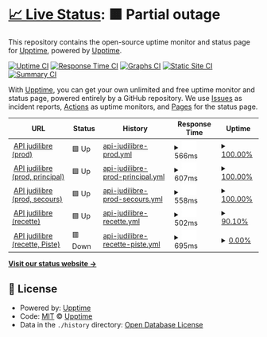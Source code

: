 # [📈 Live Status](https://uptime.judilibre.io): <!--live status--> **🟧 Partial outage**

This repository contains the open-source uptime monitor and status page for [Upptime](https://upptime.js.org), powered by [Upptime](https://github.com/upptime/upptime).

[![Uptime CI](https://github.com/upptime/upptime/workflows/Uptime%20CI/badge.svg)](https://github.com/upptime/upptime/actions?query=workflow%3A%22Uptime+CI%22)
[![Response Time CI](https://github.com/upptime/upptime/workflows/Response%20Time%20CI/badge.svg)](https://github.com/upptime/upptime/actions?query=workflow%3A%22Response+Time+CI%22)
[![Graphs CI](https://github.com/upptime/upptime/workflows/Graphs%20CI/badge.svg)](https://github.com/upptime/upptime/actions?query=workflow%3A%22Graphs+CI%22)
[![Static Site CI](https://github.com/upptime/upptime/workflows/Static%20Site%20CI/badge.svg)](https://github.com/upptime/upptime/actions?query=workflow%3A%22Static+Site+CI%22)
[![Summary CI](https://github.com/upptime/upptime/workflows/Summary%20CI/badge.svg)](https://github.com/upptime/upptime/actions?query=workflow%3A%22Summary+CI%22)

With [Upptime](https://upptime.js.org), you can get your own unlimited and free uptime monitor and status page, powered entirely by a GitHub repository. We use [Issues](https://github.com/upptime/upptime/issues) as incident reports, [Actions](https://github.com/upptime/upptime/actions) as uptime monitors, and [Pages](https://uptime.judilibre.io) for the status page.

<!--start: status pages-->
<!-- This summary is generated by Upptime (https://github.com/upptime/upptime) -->
<!-- Do not edit this manually, your changes will be overwritten -->
<!-- prettier-ignore -->
| URL | Status | History | Response Time | Uptime |
| --- | ------ | ------- | ------------- | ------ |
| <img alt="" src="https://favicons.githubusercontent.com/search.judilibre.io" height="13"> [API judilibre (prod)](https://search.judilibre.io/healthcheck) | 🟩 Up | [api-judilibre-prod.yml](https://github.com/Cour-de-cassation/judilibre-uptime/commits/HEAD/history/api-judilibre-prod.yml) | <details><summary><img alt="Response time graph" src="./graphs/api-judilibre-prod/response-time-week.png" height="20"> 566ms</summary><br><a href="https://uptime.judilibre.io/history/api-judilibre-prod"><img alt="Response time 566" src="https://img.shields.io/endpoint?url=https%3A%2F%2Fraw.githubusercontent.com%2FCour-de-cassation%2Fjudilibre-uptime%2FHEAD%2Fapi%2Fapi-judilibre-prod%2Fresponse-time.json"></a><br><a href="https://uptime.judilibre.io/history/api-judilibre-prod"><img alt="24-hour response time 566" src="https://img.shields.io/endpoint?url=https%3A%2F%2Fraw.githubusercontent.com%2FCour-de-cassation%2Fjudilibre-uptime%2FHEAD%2Fapi%2Fapi-judilibre-prod%2Fresponse-time-day.json"></a><br><a href="https://uptime.judilibre.io/history/api-judilibre-prod"><img alt="7-day response time 566" src="https://img.shields.io/endpoint?url=https%3A%2F%2Fraw.githubusercontent.com%2FCour-de-cassation%2Fjudilibre-uptime%2FHEAD%2Fapi%2Fapi-judilibre-prod%2Fresponse-time-week.json"></a><br><a href="https://uptime.judilibre.io/history/api-judilibre-prod"><img alt="30-day response time 566" src="https://img.shields.io/endpoint?url=https%3A%2F%2Fraw.githubusercontent.com%2FCour-de-cassation%2Fjudilibre-uptime%2FHEAD%2Fapi%2Fapi-judilibre-prod%2Fresponse-time-month.json"></a><br><a href="https://uptime.judilibre.io/history/api-judilibre-prod"><img alt="1-year response time 566" src="https://img.shields.io/endpoint?url=https%3A%2F%2Fraw.githubusercontent.com%2FCour-de-cassation%2Fjudilibre-uptime%2FHEAD%2Fapi%2Fapi-judilibre-prod%2Fresponse-time-year.json"></a></details> | <details><summary><a href="https://uptime.judilibre.io/history/api-judilibre-prod">100.00%</a></summary><a href="https://uptime.judilibre.io/history/api-judilibre-prod"><img alt="All-time uptime 100.00%" src="https://img.shields.io/endpoint?url=https%3A%2F%2Fraw.githubusercontent.com%2FCour-de-cassation%2Fjudilibre-uptime%2FHEAD%2Fapi%2Fapi-judilibre-prod%2Fuptime.json"></a><br><a href="https://uptime.judilibre.io/history/api-judilibre-prod"><img alt="24-hour uptime 100.00%" src="https://img.shields.io/endpoint?url=https%3A%2F%2Fraw.githubusercontent.com%2FCour-de-cassation%2Fjudilibre-uptime%2FHEAD%2Fapi%2Fapi-judilibre-prod%2Fuptime-day.json"></a><br><a href="https://uptime.judilibre.io/history/api-judilibre-prod"><img alt="7-day uptime 100.00%" src="https://img.shields.io/endpoint?url=https%3A%2F%2Fraw.githubusercontent.com%2FCour-de-cassation%2Fjudilibre-uptime%2FHEAD%2Fapi%2Fapi-judilibre-prod%2Fuptime-week.json"></a><br><a href="https://uptime.judilibre.io/history/api-judilibre-prod"><img alt="30-day uptime 100.00%" src="https://img.shields.io/endpoint?url=https%3A%2F%2Fraw.githubusercontent.com%2FCour-de-cassation%2Fjudilibre-uptime%2FHEAD%2Fapi%2Fapi-judilibre-prod%2Fuptime-month.json"></a><br><a href="https://uptime.judilibre.io/history/api-judilibre-prod"><img alt="1-year uptime 100.00%" src="https://img.shields.io/endpoint?url=https%3A%2F%2Fraw.githubusercontent.com%2FCour-de-cassation%2Fjudilibre-uptime%2FHEAD%2Fapi%2Fapi-judilibre-prod%2Fuptime-year.json"></a></details>
| <img alt="" src="https://favicons.githubusercontent.com/search.prod-par2.judilibre.io" height="13"> [API judilibre (prod, principal)](https://search.prod-par2.judilibre.io/healthcheck) | 🟩 Up | [api-judilibre-prod-principal.yml](https://github.com/Cour-de-cassation/judilibre-uptime/commits/HEAD/history/api-judilibre-prod-principal.yml) | <details><summary><img alt="Response time graph" src="./graphs/api-judilibre-prod-principal/response-time-week.png" height="20"> 607ms</summary><br><a href="https://uptime.judilibre.io/history/api-judilibre-prod-principal"><img alt="Response time 607" src="https://img.shields.io/endpoint?url=https%3A%2F%2Fraw.githubusercontent.com%2FCour-de-cassation%2Fjudilibre-uptime%2FHEAD%2Fapi%2Fapi-judilibre-prod-principal%2Fresponse-time.json"></a><br><a href="https://uptime.judilibre.io/history/api-judilibre-prod-principal"><img alt="24-hour response time 607" src="https://img.shields.io/endpoint?url=https%3A%2F%2Fraw.githubusercontent.com%2FCour-de-cassation%2Fjudilibre-uptime%2FHEAD%2Fapi%2Fapi-judilibre-prod-principal%2Fresponse-time-day.json"></a><br><a href="https://uptime.judilibre.io/history/api-judilibre-prod-principal"><img alt="7-day response time 607" src="https://img.shields.io/endpoint?url=https%3A%2F%2Fraw.githubusercontent.com%2FCour-de-cassation%2Fjudilibre-uptime%2FHEAD%2Fapi%2Fapi-judilibre-prod-principal%2Fresponse-time-week.json"></a><br><a href="https://uptime.judilibre.io/history/api-judilibre-prod-principal"><img alt="30-day response time 607" src="https://img.shields.io/endpoint?url=https%3A%2F%2Fraw.githubusercontent.com%2FCour-de-cassation%2Fjudilibre-uptime%2FHEAD%2Fapi%2Fapi-judilibre-prod-principal%2Fresponse-time-month.json"></a><br><a href="https://uptime.judilibre.io/history/api-judilibre-prod-principal"><img alt="1-year response time 607" src="https://img.shields.io/endpoint?url=https%3A%2F%2Fraw.githubusercontent.com%2FCour-de-cassation%2Fjudilibre-uptime%2FHEAD%2Fapi%2Fapi-judilibre-prod-principal%2Fresponse-time-year.json"></a></details> | <details><summary><a href="https://uptime.judilibre.io/history/api-judilibre-prod-principal">100.00%</a></summary><a href="https://uptime.judilibre.io/history/api-judilibre-prod-principal"><img alt="All-time uptime 100.00%" src="https://img.shields.io/endpoint?url=https%3A%2F%2Fraw.githubusercontent.com%2FCour-de-cassation%2Fjudilibre-uptime%2FHEAD%2Fapi%2Fapi-judilibre-prod-principal%2Fuptime.json"></a><br><a href="https://uptime.judilibre.io/history/api-judilibre-prod-principal"><img alt="24-hour uptime 100.00%" src="https://img.shields.io/endpoint?url=https%3A%2F%2Fraw.githubusercontent.com%2FCour-de-cassation%2Fjudilibre-uptime%2FHEAD%2Fapi%2Fapi-judilibre-prod-principal%2Fuptime-day.json"></a><br><a href="https://uptime.judilibre.io/history/api-judilibre-prod-principal"><img alt="7-day uptime 100.00%" src="https://img.shields.io/endpoint?url=https%3A%2F%2Fraw.githubusercontent.com%2FCour-de-cassation%2Fjudilibre-uptime%2FHEAD%2Fapi%2Fapi-judilibre-prod-principal%2Fuptime-week.json"></a><br><a href="https://uptime.judilibre.io/history/api-judilibre-prod-principal"><img alt="30-day uptime 100.00%" src="https://img.shields.io/endpoint?url=https%3A%2F%2Fraw.githubusercontent.com%2FCour-de-cassation%2Fjudilibre-uptime%2FHEAD%2Fapi%2Fapi-judilibre-prod-principal%2Fuptime-month.json"></a><br><a href="https://uptime.judilibre.io/history/api-judilibre-prod-principal"><img alt="1-year uptime 100.00%" src="https://img.shields.io/endpoint?url=https%3A%2F%2Fraw.githubusercontent.com%2FCour-de-cassation%2Fjudilibre-uptime%2FHEAD%2Fapi%2Fapi-judilibre-prod-principal%2Fuptime-year.json"></a></details>
| <img alt="" src="https://favicons.githubusercontent.com/search.prod-par1.judilibre.io" height="13"> [API judilibre (prod, secours)](https://search.prod-par1.judilibre.io/healthcheck) | 🟩 Up | [api-judilibre-prod-secours.yml](https://github.com/Cour-de-cassation/judilibre-uptime/commits/HEAD/history/api-judilibre-prod-secours.yml) | <details><summary><img alt="Response time graph" src="./graphs/api-judilibre-prod-secours/response-time-week.png" height="20"> 558ms</summary><br><a href="https://uptime.judilibre.io/history/api-judilibre-prod-secours"><img alt="Response time 558" src="https://img.shields.io/endpoint?url=https%3A%2F%2Fraw.githubusercontent.com%2FCour-de-cassation%2Fjudilibre-uptime%2FHEAD%2Fapi%2Fapi-judilibre-prod-secours%2Fresponse-time.json"></a><br><a href="https://uptime.judilibre.io/history/api-judilibre-prod-secours"><img alt="24-hour response time 558" src="https://img.shields.io/endpoint?url=https%3A%2F%2Fraw.githubusercontent.com%2FCour-de-cassation%2Fjudilibre-uptime%2FHEAD%2Fapi%2Fapi-judilibre-prod-secours%2Fresponse-time-day.json"></a><br><a href="https://uptime.judilibre.io/history/api-judilibre-prod-secours"><img alt="7-day response time 558" src="https://img.shields.io/endpoint?url=https%3A%2F%2Fraw.githubusercontent.com%2FCour-de-cassation%2Fjudilibre-uptime%2FHEAD%2Fapi%2Fapi-judilibre-prod-secours%2Fresponse-time-week.json"></a><br><a href="https://uptime.judilibre.io/history/api-judilibre-prod-secours"><img alt="30-day response time 558" src="https://img.shields.io/endpoint?url=https%3A%2F%2Fraw.githubusercontent.com%2FCour-de-cassation%2Fjudilibre-uptime%2FHEAD%2Fapi%2Fapi-judilibre-prod-secours%2Fresponse-time-month.json"></a><br><a href="https://uptime.judilibre.io/history/api-judilibre-prod-secours"><img alt="1-year response time 558" src="https://img.shields.io/endpoint?url=https%3A%2F%2Fraw.githubusercontent.com%2FCour-de-cassation%2Fjudilibre-uptime%2FHEAD%2Fapi%2Fapi-judilibre-prod-secours%2Fresponse-time-year.json"></a></details> | <details><summary><a href="https://uptime.judilibre.io/history/api-judilibre-prod-secours">100.00%</a></summary><a href="https://uptime.judilibre.io/history/api-judilibre-prod-secours"><img alt="All-time uptime 100.00%" src="https://img.shields.io/endpoint?url=https%3A%2F%2Fraw.githubusercontent.com%2FCour-de-cassation%2Fjudilibre-uptime%2FHEAD%2Fapi%2Fapi-judilibre-prod-secours%2Fuptime.json"></a><br><a href="https://uptime.judilibre.io/history/api-judilibre-prod-secours"><img alt="24-hour uptime 100.00%" src="https://img.shields.io/endpoint?url=https%3A%2F%2Fraw.githubusercontent.com%2FCour-de-cassation%2Fjudilibre-uptime%2FHEAD%2Fapi%2Fapi-judilibre-prod-secours%2Fuptime-day.json"></a><br><a href="https://uptime.judilibre.io/history/api-judilibre-prod-secours"><img alt="7-day uptime 100.00%" src="https://img.shields.io/endpoint?url=https%3A%2F%2Fraw.githubusercontent.com%2FCour-de-cassation%2Fjudilibre-uptime%2FHEAD%2Fapi%2Fapi-judilibre-prod-secours%2Fuptime-week.json"></a><br><a href="https://uptime.judilibre.io/history/api-judilibre-prod-secours"><img alt="30-day uptime 100.00%" src="https://img.shields.io/endpoint?url=https%3A%2F%2Fraw.githubusercontent.com%2FCour-de-cassation%2Fjudilibre-uptime%2FHEAD%2Fapi%2Fapi-judilibre-prod-secours%2Fuptime-month.json"></a><br><a href="https://uptime.judilibre.io/history/api-judilibre-prod-secours"><img alt="1-year uptime 100.00%" src="https://img.shields.io/endpoint?url=https%3A%2F%2Fraw.githubusercontent.com%2FCour-de-cassation%2Fjudilibre-uptime%2FHEAD%2Fapi%2Fapi-judilibre-prod-secours%2Fuptime-year.json"></a></details>
| <img alt="" src="https://favicons.githubusercontent.com/search.dev.judilibre.io" height="13"> [API judilibre (recette)](https://search.dev.judilibre.io/healthcheck) | 🟩 Up | [api-judilibre-recette.yml](https://github.com/Cour-de-cassation/judilibre-uptime/commits/HEAD/history/api-judilibre-recette.yml) | <details><summary><img alt="Response time graph" src="./graphs/api-judilibre-recette/response-time-week.png" height="20"> 502ms</summary><br><a href="https://uptime.judilibre.io/history/api-judilibre-recette"><img alt="Response time 502" src="https://img.shields.io/endpoint?url=https%3A%2F%2Fraw.githubusercontent.com%2FCour-de-cassation%2Fjudilibre-uptime%2FHEAD%2Fapi%2Fapi-judilibre-recette%2Fresponse-time.json"></a><br><a href="https://uptime.judilibre.io/history/api-judilibre-recette"><img alt="24-hour response time 502" src="https://img.shields.io/endpoint?url=https%3A%2F%2Fraw.githubusercontent.com%2FCour-de-cassation%2Fjudilibre-uptime%2FHEAD%2Fapi%2Fapi-judilibre-recette%2Fresponse-time-day.json"></a><br><a href="https://uptime.judilibre.io/history/api-judilibre-recette"><img alt="7-day response time 502" src="https://img.shields.io/endpoint?url=https%3A%2F%2Fraw.githubusercontent.com%2FCour-de-cassation%2Fjudilibre-uptime%2FHEAD%2Fapi%2Fapi-judilibre-recette%2Fresponse-time-week.json"></a><br><a href="https://uptime.judilibre.io/history/api-judilibre-recette"><img alt="30-day response time 502" src="https://img.shields.io/endpoint?url=https%3A%2F%2Fraw.githubusercontent.com%2FCour-de-cassation%2Fjudilibre-uptime%2FHEAD%2Fapi%2Fapi-judilibre-recette%2Fresponse-time-month.json"></a><br><a href="https://uptime.judilibre.io/history/api-judilibre-recette"><img alt="1-year response time 502" src="https://img.shields.io/endpoint?url=https%3A%2F%2Fraw.githubusercontent.com%2FCour-de-cassation%2Fjudilibre-uptime%2FHEAD%2Fapi%2Fapi-judilibre-recette%2Fresponse-time-year.json"></a></details> | <details><summary><a href="https://uptime.judilibre.io/history/api-judilibre-recette">90.10%</a></summary><a href="https://uptime.judilibre.io/history/api-judilibre-recette"><img alt="All-time uptime 90.10%" src="https://img.shields.io/endpoint?url=https%3A%2F%2Fraw.githubusercontent.com%2FCour-de-cassation%2Fjudilibre-uptime%2FHEAD%2Fapi%2Fapi-judilibre-recette%2Fuptime.json"></a><br><a href="https://uptime.judilibre.io/history/api-judilibre-recette"><img alt="24-hour uptime 90.10%" src="https://img.shields.io/endpoint?url=https%3A%2F%2Fraw.githubusercontent.com%2FCour-de-cassation%2Fjudilibre-uptime%2FHEAD%2Fapi%2Fapi-judilibre-recette%2Fuptime-day.json"></a><br><a href="https://uptime.judilibre.io/history/api-judilibre-recette"><img alt="7-day uptime 90.10%" src="https://img.shields.io/endpoint?url=https%3A%2F%2Fraw.githubusercontent.com%2FCour-de-cassation%2Fjudilibre-uptime%2FHEAD%2Fapi%2Fapi-judilibre-recette%2Fuptime-week.json"></a><br><a href="https://uptime.judilibre.io/history/api-judilibre-recette"><img alt="30-day uptime 90.10%" src="https://img.shields.io/endpoint?url=https%3A%2F%2Fraw.githubusercontent.com%2FCour-de-cassation%2Fjudilibre-uptime%2FHEAD%2Fapi%2Fapi-judilibre-recette%2Fuptime-month.json"></a><br><a href="https://uptime.judilibre.io/history/api-judilibre-recette"><img alt="1-year uptime 90.10%" src="https://img.shields.io/endpoint?url=https%3A%2F%2Fraw.githubusercontent.com%2FCour-de-cassation%2Fjudilibre-uptime%2FHEAD%2Fapi%2Fapi-judilibre-recette%2Fuptime-year.json"></a></details>
| <img alt="" src="https://favicons.githubusercontent.com/sandbox-api.piste.gouv.fr" height="13"> [API judilibre (recette, Piste)](https://sandbox-api.piste.gouv.fr/minju/judilibre/v1.0) | 🟥 Down | [api-judilibre-recette-piste.yml](https://github.com/Cour-de-cassation/judilibre-uptime/commits/HEAD/history/api-judilibre-recette-piste.yml) | <details><summary><img alt="Response time graph" src="./graphs/api-judilibre-recette-piste/response-time-week.png" height="20"> 695ms</summary><br><a href="https://uptime.judilibre.io/history/api-judilibre-recette-piste"><img alt="Response time 695" src="https://img.shields.io/endpoint?url=https%3A%2F%2Fraw.githubusercontent.com%2FCour-de-cassation%2Fjudilibre-uptime%2FHEAD%2Fapi%2Fapi-judilibre-recette-piste%2Fresponse-time.json"></a><br><a href="https://uptime.judilibre.io/history/api-judilibre-recette-piste"><img alt="24-hour response time 695" src="https://img.shields.io/endpoint?url=https%3A%2F%2Fraw.githubusercontent.com%2FCour-de-cassation%2Fjudilibre-uptime%2FHEAD%2Fapi%2Fapi-judilibre-recette-piste%2Fresponse-time-day.json"></a><br><a href="https://uptime.judilibre.io/history/api-judilibre-recette-piste"><img alt="7-day response time 695" src="https://img.shields.io/endpoint?url=https%3A%2F%2Fraw.githubusercontent.com%2FCour-de-cassation%2Fjudilibre-uptime%2FHEAD%2Fapi%2Fapi-judilibre-recette-piste%2Fresponse-time-week.json"></a><br><a href="https://uptime.judilibre.io/history/api-judilibre-recette-piste"><img alt="30-day response time 695" src="https://img.shields.io/endpoint?url=https%3A%2F%2Fraw.githubusercontent.com%2FCour-de-cassation%2Fjudilibre-uptime%2FHEAD%2Fapi%2Fapi-judilibre-recette-piste%2Fresponse-time-month.json"></a><br><a href="https://uptime.judilibre.io/history/api-judilibre-recette-piste"><img alt="1-year response time 695" src="https://img.shields.io/endpoint?url=https%3A%2F%2Fraw.githubusercontent.com%2FCour-de-cassation%2Fjudilibre-uptime%2FHEAD%2Fapi%2Fapi-judilibre-recette-piste%2Fresponse-time-year.json"></a></details> | <details><summary><a href="https://uptime.judilibre.io/history/api-judilibre-recette-piste">0.00%</a></summary><a href="https://uptime.judilibre.io/history/api-judilibre-recette-piste"><img alt="All-time uptime 0.00%" src="https://img.shields.io/endpoint?url=https%3A%2F%2Fraw.githubusercontent.com%2FCour-de-cassation%2Fjudilibre-uptime%2FHEAD%2Fapi%2Fapi-judilibre-recette-piste%2Fuptime.json"></a><br><a href="https://uptime.judilibre.io/history/api-judilibre-recette-piste"><img alt="24-hour uptime 0.00%" src="https://img.shields.io/endpoint?url=https%3A%2F%2Fraw.githubusercontent.com%2FCour-de-cassation%2Fjudilibre-uptime%2FHEAD%2Fapi%2Fapi-judilibre-recette-piste%2Fuptime-day.json"></a><br><a href="https://uptime.judilibre.io/history/api-judilibre-recette-piste"><img alt="7-day uptime 0.00%" src="https://img.shields.io/endpoint?url=https%3A%2F%2Fraw.githubusercontent.com%2FCour-de-cassation%2Fjudilibre-uptime%2FHEAD%2Fapi%2Fapi-judilibre-recette-piste%2Fuptime-week.json"></a><br><a href="https://uptime.judilibre.io/history/api-judilibre-recette-piste"><img alt="30-day uptime 0.00%" src="https://img.shields.io/endpoint?url=https%3A%2F%2Fraw.githubusercontent.com%2FCour-de-cassation%2Fjudilibre-uptime%2FHEAD%2Fapi%2Fapi-judilibre-recette-piste%2Fuptime-month.json"></a><br><a href="https://uptime.judilibre.io/history/api-judilibre-recette-piste"><img alt="1-year uptime 0.00%" src="https://img.shields.io/endpoint?url=https%3A%2F%2Fraw.githubusercontent.com%2FCour-de-cassation%2Fjudilibre-uptime%2FHEAD%2Fapi%2Fapi-judilibre-recette-piste%2Fuptime-year.json"></a></details>

<!--end: status pages-->

[**Visit our status website →**](https://uptime.judilibre.io)

## 📄 License

- Powered by: [Upptime](https://github.com/upptime/upptime)
- Code: [MIT](./LICENSE) © [Upptime](https://upptime.js.org)
- Data in the `./history` directory: [Open Database License](https://opendatacommons.org/licenses/odbl/1-0/)
